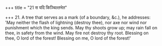+++
title = "21 स यदि किञ्चिल्लभेत"

+++
21. A tree that serves as a mark (of a boundary, &c.), he addresses: 'May neither the flash of lightning (destroy thee), nor axe nor wind nor punishment which the king sends. May thy shoots grow up; may rain fall on thee, in safety from the wind. May fire not destroy thy root. Blessing on thee, O lord of the forest! Blessing on me, O lord of the forest!'
